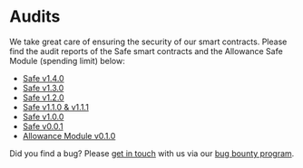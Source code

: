# Audits

We take great care of ensuring the security of our smart contracts. Please find the audit reports of the Safe smart contracts and the Allowance Safe Module (spending limit) below:

* [Safe v1.4.0](https://github.com/safe-global/safe-contracts/blob/v1.4.0/docs/audit_1_4_0.md)
* [Safe v1.3.0](https://github.com/safe-global/safe-contracts/blob/v1.3.0/docs/audit_1_3_0.md)
* [Safe v1.2.0](https://github.com/safe-global/safe-contracts/blob/v1.2.0/docs/audit_1_2_0.md)
* [Safe v1.1.0 & v1.1.1](https://github.com/safe-global/safe-contracts/blob/v1.1.1/docs/audit_1_1_1.md)
* [Safe v1.0.0](https://github.com/safe-global/safe-contracts/blob/v1.1.1/docs/Gnosis_Safe_Formal_Verification_Report_1_0_0.pdf)
* [Safe v0.0.1](https://github.com/safe-global/safe-contracts/blob/v1.1.1/docs/alexey_audit.md)
* [Allowance Module v0.1.0](https://github.com/safe-global/safe-modules/blob/47e2b486b0b31d97bab7648a3f76de9038c6e67b/allowances/AllowanceModuleAuditOct2020.md)

Did you find a bug? Please [get in touch](mailto:bounty@safe.global) with us via our [bug bounty program](https://docs.safe.global/safe-core-protocol/security/bug-bounty-program).
